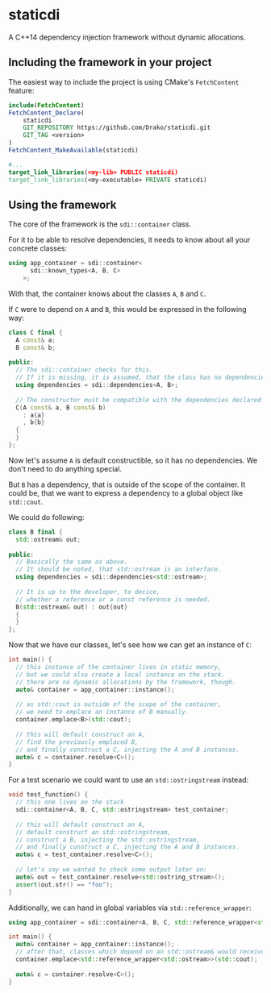# staticdi

A C++14 dependency injection framework without dynamic allocations.

## Including the framework in your project

The easiest way to include the project is using CMake's `FetchContent` feature:

```cmake
include(FetchContent)
FetchContent_Declare(
    staticdi
    GIT_REPOSITORY https://github.com/Drako/staticdi.git
    GIT_TAG <version>
)
FetchContent_MakeAvailable(staticdi)

#...
target_link_libraries(<my-lib> PUBLIC staticdi)
target_link_libraries(<my-executable> PRIVATE staticdi)
```

## Using the framework

The core of the framework is the `sdi::container` class.

For it to be able to resolve dependencies,
it needs to know about all your concrete classes:

```c++
using app_container = sdi::container<
      sdi::known_types<A, B, C>
    >;
```

With that, the container knows about the classes `A`, `B` and `C`.

If `C` were to depend on `A` and `B`, this would be expressed in the following way:

```c++
class C final {
  A const& a;
  B const& b;
  
public:
  // The sdi::container checks for this.
  // If it is missing, it is assumed, that the class has no dependencies.
  using dependencies = sdi::dependencies<A, B>;
  
  // The constructor must be compatible with the dependencies declared above.
  C(A const& a, B const& b)
    : a{a}
    , b{b}
  {
  }
};
```

Now let's assume `A` is default constructible, so it has no dependencies.
We don't need to do anything special.

But `B` has a dependency, that is outside of the scope of the container.
It could be, that we want to express a dependency to a global object like `std::cout`.

We could do following:

```c++
class B final {
  std::ostream& out;
  
public:
  // Basically the same as above.
  // It should be noted, that std::ostream is an interface.
  using dependencies = sdi::dependencies<std::ostream>;
  
  // It is up to the developer, to decice,
  // whether a reference or a const reference is needed.
  B(std::ostream& out) : out{out}
  {
  }
};
```

Now that we have our classes, let's see how we can get an instance of `C`:

```c++
int main() {
  // this instance of the container lives in static memory,
  // but we could also create a local instance on the stack.
  // there are no dynamic allocations by the framework, though.
  auto& container = app_container::instance();
  
  // as std::cout is outside of the scope of the container,
  // we need to emplace an instance of B manually.
  container.emplace<B>(std::cout);
  
  // this will default construct an A,
  // find the previously emplaced B,
  // and finally construct a C, injecting the A and B instances.
  auto& c = container.resolve<C>();
}
```

For a test scenario we could want to use an `std::ostringstream` instead:
```c++
void test_function() {
  // this one lives on the stack
  sdi::container<A, B, C, std::ostringstream> test_container;
  
  // this will default construct an A,
  // default construct an std::ostringstream,
  // construct a B, injecting the std::ostringstream,
  // and finally construct a C, injecting the A and B instances.
  auto& c = test_container.resolve<C>();
  
  // let's say we wanted to check some output later on:
  auto& out = test_container.resolve<std::ostring_stream>();
  assert(out.str() == "foo");
}
```

Additionally, we can hand in global variables via `std::reference_wrapper`:
```c++
using app_container = sdi::container<A, B, C, std::reference_wrapper<std::ostream>>;

int main() {
  auto& container = app_container::instance();
  // after that, classes which depend on an std::ostream& would receive a reference to std::cout.
  container.emplace<std::reference_wrapper<std::ostream>>(std::cout);
  
  auto& c = container.resolve<C>();
}
```
